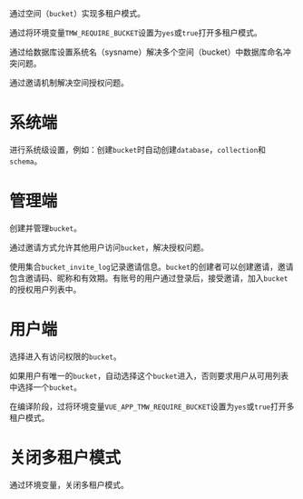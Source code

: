 通过空间（`bucket`）实现多租户模式。

通过将环境变量`TMW_REQUIRE_BUCKET`设置为`yes`或`true`打开多租户模式。

通过给数据库设置系统名（sysname）解决多个空间（bucket）中数据库命名冲突问题。

通过邀请机制解决空间授权问题。

# 系统端

进行系统级设置，例如：创建`bucket`时自动创建`database`，`collection`和`schema`。

# 管理端

创建并管理`bucket`。

通过邀请方式允许其他用户访问`bucket`，解决授权问题。

使用集合`bucket_invite_log`记录邀请信息。`bucket`的创建者可以创建邀请，邀请包含邀请码、昵称和有效期。有账号的用户通过登录后，接受邀请，加入`bucket`的授权用户列表中。

# 用户端

选择进入有访问权限的`bucket`。

如果用户有唯一的`bucket`，自动选择这个`bucket`进入，否则要求用户从可用列表中选择一个`bucket`。

在编译阶段，过将环境变量`VUE_APP_TMW_REQUIRE_BUCKET`设置为`yes`或`true`打开多租户模式。

# 关闭多租户模式

通过环境变量，关闭多租户模式。
